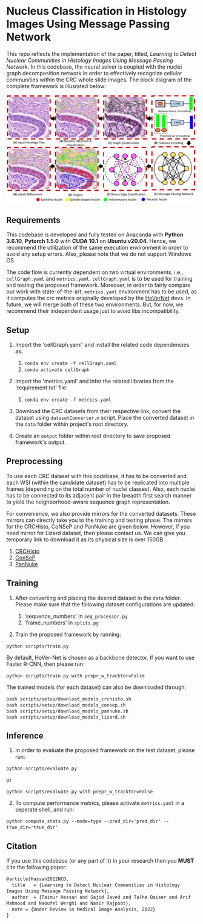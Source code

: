 # Nucleus Classification in Histology Images Using Message Passing Network

This repo reflects the implementation of the paper, titled, *Learning to Detect Nuclear Communities in Histology Images Using Message Passing Network*. In this codebase, the neural solver is coupled with the nuclei graph decomposition network in order to effectively recognize cellular communities within the CRC whole slide images. The block diagram of the complete framework is illusrated below: 

![Block_Diagram](images/SystemDiagram.png)

## Requirements
This codebase is developed and fully tested on Anaconda with **Python 3.6.10**, **Pytorch 1.5.0** with **CUDA 10.1** on **Ubuntu v20.04**. Hence, we recommend the utilization of the same execution environment in order to avoid any setup errors. Also, please note that we do not support Windows OS. 

The code flow is currently dependent on two virtual environments, i.e., `cellGraph.yaml` and `metrics.yaml`. `cellGraph.yaml` is to be used for training and testing the proposed framework. Moreover, in order to fairly compare our work with state-of-the-art, `metrics.yaml` environment has to be used, as it computes the crc metrics originally developed by the [HoVerNet](https://github.com/vqdang/hover_net) devs. In future, we will merge both of these two environments. But, for now, we recommend their independent usage just to avoid libs incompatibility.   

## Setup

1. Import the 'cellGraph.yaml' and install the related code dependencies as:
    1. `conda env create -f cellGraph.yaml`
    2. `conda activate cellGraph`

2. Import the 'metrics.yaml' and infer the related libraries from the 'requirement.txt' file:
   1. `conda env create -f metrics.yaml`
    
3. Download the CRC datasets from their respective link, convert the dataset using `datasetConverter.m` script. Place the converted dataset in the `data` folder within project's root directory.

4. Create an `output` folder within root directory to save proposed framework's output. 

## Preprocessing
To use each CRC dataset with this codebase, it has to be converted and each WSI (within the candidate dataset) has to be replicated into multiple frames (depending on the total number of nuclei classes). Also, each nuclei has to be connected to its adjacent pair in the breadth first search manner to yield the neighborhood-aware sequence graph representation. 

For convenience, we also provide mirrors for the converted datasets. These mirrors can directly take you to the training and testing phase. The mirrors for the CRCHisto, CoNSeP and PanNuke are given below. However, if you need mirror for Lizard dataset, then please contact us. We can give you temporary link to download it as its physical size is over 150GB.
   1. [CRCHisto](https://drive.google.com/file/d/1H9J5vGE-e-7UgravOMiAYjZzRQH4vk5l/view?usp=sharing)
   2. [ConSeP](https://drive.google.com/file/d/14x8howsmet6xRvEC7hPeAe08nx3Dtaon/view?usp=sharing)
   3. [PanNuke](https://drive.google.com/file/d/1NoraFIdse-xEkGoqnL3BVcEu6-E6IcJO/view?usp=sharing)

## Training
1. After converting and placing the desired dataset in the `data` folder. Please make sure that the following dataset configurations are updated:
   1. 'sequence_numbers' in `seq_processor.py`
   2. 'frame_numbers' in `splits.py`

2. Train the proposed framework by running:
```
python scripts/train.py 
```
By default, HoVer-Net is chosen as a backbone detector. If you want to use Faster R-CNN, then please run:
```
python scripts/train.py with prepr_w_tracktor=False
```

The trained models (for each dataset) can also be downloaded through:
```
bash scripts/setup/download_models_crchisto.sh
bash scripts/setup/download_models_consep.sh
bash scripts/setup/download_models_pannuke.sh
bash scripts/setup/download_models_lizard.sh
```

## Inference
1. In order to evaluate the proposed framework on the test dataset, please run:
```
python scripts/evaluate.py 
```
or
```
python scripts/evaluate.py with prepr_w_tracktor=False
```
2. To compute performance metrics, please activate `metrics.yaml` in a seperate shell, and run:
```
python compute_stats.py --mode=type --pred_dir='pred_dir' --true_dir='true_dir'
```

## Citation
If you use this codebase (or any part of it) in your research then you **MUST** cite the following paper:

```
@article{Hassan2022NCD,
  title   = {Learning to Detect Nuclear Communities in Histology Images Using Message Passing Network},
  author  = {Taimur Hassan and Sajid Javed and Talha Qaiser and Arif Mahmood and Naoufel Werghi and Nasir Rajpoot},
  note = {Under Review in Medical Image Analysis, 2022}
}
```

